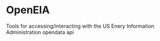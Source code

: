 # OpenEIA
Tools for accessing/interacting with the US Enery Information Administration opendata api
